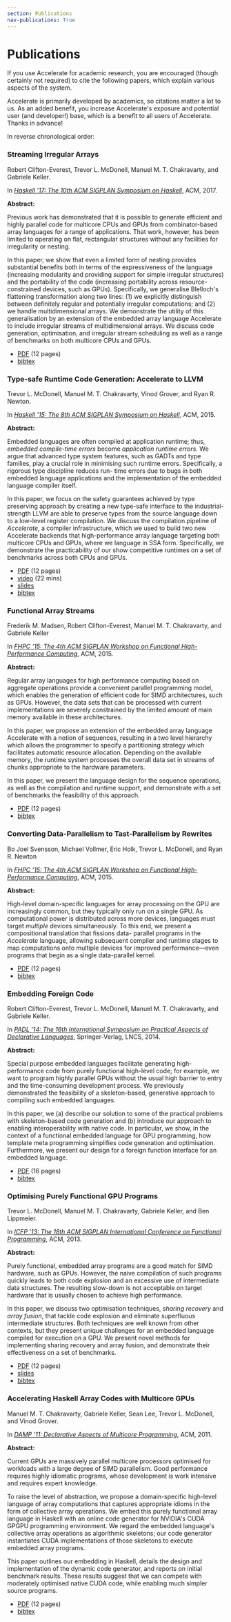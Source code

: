 ```yaml
---
section: Publications
nav-publications: True
---
```


Publications
============

If you use Accelerate for academic research, you are encouraged (though
certainly not required) to cite the following papers, which explain various
aspects of the system.

Accelerate is primarily developed by academics, so citations matter a lot to us.
As an added benefit, you increase Accelerate's exposure and potential user (and
developer!) base, which is a benefit to all users of Accelerate. Thanks in
advance!

In reverse chronological order:


### Streaming Irregular Arrays

Robert Clifton-Everest, Trevor L. McDonell, Manuel M. T. Chakravarty, and Gabriele Keller.

In [_Haskell '17: The 10th ACM SIGPLAN Symposium on Haskell_](https://www.haskell.org/haskell-symposium/2017/), ACM, 2017.

**Abstract:**

Previous work has demonstrated that it is possible to generate efficient and
highly parallel code for multicore CPUs and GPUs from combinator-based array
languages for a range of applications. That work, however, has been limited to
operating on flat, rectangular structures without any facilities for
irregularity or nesting.

In this paper, we show that even a limited form of nesting provides substantial
benefits both in terms of the expressiveness of the language (increasing
modularity and providing support for simple irregular structures) and the
portability of the code (increasing portability across resource-constrained
devices, such as GPUs). Specifically, we generalise Blelloch's flattening
transformation along two lines: (1) we explicitly distinguish between definitely
regular and potentially irregular computations; and (2) we handle
multidimensional arrays. We demonstrate the utility of this generalisation by an
extension of the embedded array language Accelerate to include irregular streams
of multidimensional arrays. We discuss code generation, optimisation, and
irregular stream scheduling as well as a range of benchmarks on both multicore
CPUs and GPUs.

 - [PDF](https://github.com/AccelerateHS/acceleratehs.github.io/raw/master/papers/acc-seq2-haskell2017.pdf) (12 pages)
 - [bibtex](https://github.com/AccelerateHS/acceleratehs.github.io/raw/master/papers/acc-seq2-haskell2017.bib)


### Type-safe Runtime Code Generation: Accelerate to LLVM

Trevor L. McDonell, Manuel M. T. Chakravarty, Vinod Grover, and Ryan R. Newton.

In [_Haskell '15: The 8th ACM SIGPLAN Symposium on Haskell_](https://www.haskell.org/haskell-symposium/2015/), ACM, 2015.

**Abstract:**

Embedded languages are often compiled at application runtime; thus, _embedded
compile-time errors_ become _application runtime errors_. We argue that advanced
type system features, such as GADTs and type families, play a crucial role in
minimising such runtime errors. Specifically, a rigorous type discipline reduces
run- time errors due to bugs in both embedded language applications and the
implementation of the embedded language compiler itself.

In this paper, we focus on the safety guarantees achieved by type preserving
approach by creating a new type-safe interface to the industrial-strength LLVM
are able to preserve types from the source language down to a low-level register
compilation. We discuss the compilation pipeline of _Accelerate_, a
compiler infrastructure, which we used to build two new Accelerate backends that
high-performance array language targeting both multicore CPUs and GPUs, where we
language in SSA form. Specifically, we demonstrate the practicability of our
show competitive runtimes on a set of benchmarks across both CPUs and GPUs.

 - [PDF](https://github.com/AccelerateHS/acceleratehs.github.io/raw/master/papers/acc-llvm-haskell2015.pdf) (12 pages)
 - [video](https://www.youtube.com/watch?v=snXhXA5noVc) (22 mins)
 - [slides](https://speakerdeck.com/tmcdonell/type-safe-runtime-code-generation-accelerate-to-llvm)
 - [bibtex](https://github.com/AccelerateHS/acceleratehs.github.io/raw/master/papers/acc-llvm-haskell2015.bib)


### Functional Array Streams

Frederik M. Madsen, Robert Clifton-Everest, Manuel M. T. Chakravarty, and Gabriele Keller

In [_FHPC '15: The 4th ACM SIGPLAN Workshop on Functional High-Performance Computing_](https://sites.google.com/site/fhpcworkshops/fhpc-2015), ACM, 2015.

**Abstract:**

Regular array languages for high performance computing based on aggregate
operations provide a convenient parallel programming model, which enables the
generation of efficient code for SIMD architectures, such as GPUs. However, the
data sets that can be processed with current implementations are severely
constrained by the limited amount of main memory available in these
architectures.

In this paper, we propose an extension of the embedded array language Accelerate
with a notion of sequences, resulting in a two level hierarchy which allows the
programmer to specify a partitioning strategy which facilitates automatic
resource allocation. Depending on the available memory, the runtime system
processes the overall data set in streams of chunks appropriate to the hardware
parameters.

In this paper, we present the language design for the sequence operations, as
well as the compilation and runtime support, and demonstrate with a set of
benchmarks the feasibility of this approach.

 - [PDF](https://github.com/AccelerateHS/acceleratehs.github.io/raw/master/papers/acc-seq-fhpc2015.pdf) (12 pages)
 - [bibtex](https://github.com/AccelerateHS/acceleratehs.github.io/raw/master/papers/acc-seq-fhpc2015.bib)


### Converting Data-Parallelism to Tast-Parallelism by Rewrites

Bo Joel Svensson, Michael Vollmer, Eric Holk, Trevor L. McDonell, and Ryan R. Newton

In [_FHPC '15: The 4th ACM SIGPLAN Workshop on Functional High-Performance Computing_](https://sites.google.com/site/fhpcworkshops/fhpc-2015), ACM, 2015.

**Abstract:**

High-level domain-specific languages for array processing on the GPU are
increasingly common, but they typically only run on a single GPU. As
computational power is distributed across more devices, languages must target
_multiple_ devices simultaneously. To this end, we present a compositional
translation that fissions data- parallel programs in the _Accelerate_ language,
allowing subsequent compiler and runtime stages to map computations onto
multiple devices for improved performance—even programs that begin as a single
data-parallel kernel.

 - [PDF](https://github.com/AccelerateHS/acceleratehs.github.io/raw/master/papers/acc-multidev-fhpc2015.pdf) (12 pages)
 - [bibtex](https://github.com/AccelerateHS/acceleratehs.github.io/raw/master/papers/acc-multidev-fhpc2015.bib)


### Embedding Foreign Code

Robert Clifton-Everest, Trevor L. McDonell, Manuel M. T. Chakravarty, and Gabriele Keller.

In [_PADL '14: The 16th International Symposium on Practical Aspects of Declarative Languages_](http://www.ist.unomaha.edu/padl2014/), Springer-Verlag, LNCS, 2014.

**Abstract:**

Special purpose embedded languages facilitate generating high-performance code
from purely functional high-level code; for example, we want to program highly
parallel GPUs without the usual high barrier to entry and the time-consuming
development process. We previously demonstrated the feasibility of a
skeleton-based, generative approach to compiling such embedded languages.

In this paper, we (a) describe our solution to some of the practical problems
with skeleton-based code generation and (b) introduce our approach to enabling
interoperability with native code. In particular, we show, in the context of a
functional embedded language for GPU programming, how template meta programming
simplifies code generation and optimisation. Furthermore, we present our design
for a foreign function interface for an embedded language.

 - [PDF](https://github.com/AccelerateHS/acceleratehs.github.io/raw/master/papers/acc-ffi-padl2014.pdf) (16 pages)
 - [bibtex](https://github.com/AccelerateHS/acceleratehs.github.io/raw/master/papers/acc-ffi-padl2014.bib)


### Optimising Purely Functional GPU Programs

Trevor L. McDonell, Manuel M. T. Chakravarty, Gabriele Keller, and Ben Lippmeier.

In [_ICFP '13: The 18th ACM SIGPLAN International Conference on Functional Programming_](http://www.icfpconference.org/icfp2013/), ACM, 2013.

**Abstract:**

Purely functional, embedded array programs are a good match for SIMD hardware,
such as GPUs. However, the naive compilation of such programs quickly leads to
both code explosion and an excessive use of intermediate data structures. The
resulting slow-down is not acceptable on target hardware that is usually chosen
to achieve high performance.

In this paper, we discuss two optimisation techniques, _sharing recovery_ and
_array fusion_, that tackle code explosion and eliminate superfluous
intermediate structures. Both techniques are well known from other contexts, but
they present unique challenges for an embedded language compiled for execution
on a GPU. We present novel methods for implementing sharing recovery and array
fusion, and demonstrate their effectiveness on a set of benchmarks.

 - [PDF](https://github.com/AccelerateHS/acceleratehs.github.io/raw/master/papers/acc-optim-icfp2013.pdf) (12 pages)
 - [slides](https://speakerdeck.com/tmcdonell/optimising-purely-functional-gpu-programs)
 - [bibtex](https://github.com/AccelerateHS/acceleratehs.github.io/raw/master/papers/acc-optim-icfp2013.bib)


### Accelerating Haskell Array Codes with Multicore GPUs

Manuel M. T. Chakravarty, Gabriele Keller, Sean Lee, Trevor L. McDonell, and Vinod Grover.

In [_DAMP '11: Declarative Aspects of Multicore Programming_](http://damp2011.cs.uchicago.edu/), ACM, 2011.

**Abstract:**

Current GPUs are massively parallel multicore processors optimised for workloads
with a large degree of SIMD parallelism. Good performance requires highly
idiomatic programs, whose development is work intensive and requires expert
knowledge.

To raise the level of abstraction, we propose a domain-specific high-level
language of array computations that captures appropriate idioms in the form of
collective array operations. We embed this purely functional array language in
Haskell with an online code generator for NVIDIA's CUDA GPGPU programming
environment. We regard the embedded language's collective array operations as
algorithmic skeletons; our code generator instantiates CUDA implementations of
those skeletons to execute embedded array programs.

This paper outlines our embedding in Haskell, details the design and
implementation of the dynamic code generator, and reports on initial benchmark
results. These results suggest that we can compete with moderately optimised
native CUDA code, while enabling much simpler source programs.

 - [PDF](https://github.com/AccelerateHS/acceleratehs.github.io/raw/master/papers/acc-cuda-damp2011.pdf) (12 pages)
 - [bibtex](https://github.com/AccelerateHS/acceleratehs.github.io/raw/master/papers/acc-cuda-damp2011.bib)

